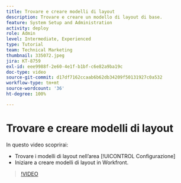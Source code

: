 ```yaml
---
title: Trovare e creare modelli di layout
description: Trovare e creare un modello di layout di base.
feature: System Setup and Administration
activity: deploy
role: Admin
level: Intermediate, Experienced
type: Tutorial
team: Technical Marketing
thumbnail: 335072.jpeg
jira: KT-8759
exl-id: eee9988f-2e60-4e1f-b1bf-c6e82a9ba19c
doc-type: video
source-git-commit: d17df7162ccaab6b62db34209f50131927c0a532
workflow-type: tm+mt
source-wordcount: '36'
ht-degree: 100%

---
```


# Trovare e creare modelli di layout

In questo video scoprirai:

* Trovare i modelli di layout nell’area [!UICONTROL Configurazione]
* Iniziare a creare modelli di layout in Workfront.

>[!VIDEO](https://video.tv.adobe.com/v/335072/?quality=12&learn=on&enablevpops)
